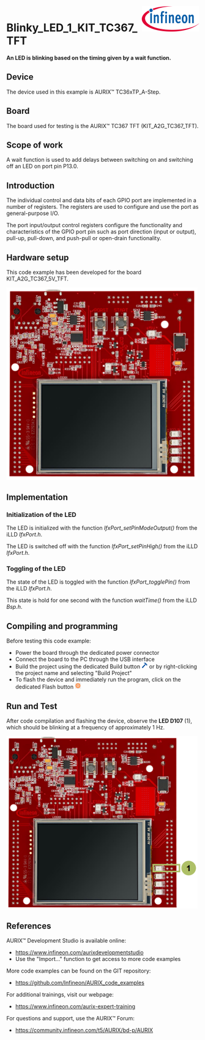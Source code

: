 <img src="./Images/IFX_LOGO_600.gif" align="right" width="150" />  

# Blinky_LED_1_KIT_TC367_TFT
**An LED is blinking based on the timing given by a wait function.**  

## Device  
The device used in this example is AURIX&trade; TC36xTP_A-Step.

## Board  
The board used for testing is the AURIX&trade; TC367 TFT (KIT_A2G_TC367_TFT).

## Scope of work  
A wait function is used to add delays between switching on and switching off an LED on port pin P13.0.

## Introduction  
The individual control and data bits of each GPIO port are implemented in a number of registers. The registers are used to configure and use the port as general-purpose I/O.

The port input/output control registers configure the functionality and characteristics of the GPIO port pin such as port direction (input or output), pull-up, pull-down, and push-pull or open-drain functionality.

## Hardware setup  
This code example has been developed for the board KIT_A2G_TC367_5V_TFT.

<img src="./Images/TFT_TCxx7_V1_Top.png" width="500" />  

## Implementation  

### Initialization of the LED

The LED is initialized with the function *IfxPort_setPinModeOutput()* from the iLLD *IfxPort.h*.

The LED is switched off with the function *IfxPort_setPinHigh()* from the iLLD *IfxPort.h*.

### Toggling of the LED

The state of the LED is toggled with the function *IfxPort_togglePin()* from the iLLD *IfxPort.h*.

This state is hold for one second with the function *waitTime()* from the iLLD *Bsp.h*.

## Compiling and programming  
Before testing this code example:  
- Power the board through the dedicated power connector
- Connect the board to the PC through the USB interface  
- Build the project using the dedicated Build button <img src="./Images/build_activeproj.gif" /> or by right-clicking the project name and selecting "Build Project"  
- To flash the device and immediately run the program, click on the dedicated Flash button <img src="./Images/Widget_Flash.png" width="16"/>

## Run and Test   

After code compilation and flashing the device, observe the **LED D107** (1), which should be blinking at a frequency of approximately 1 Hz.

<img src="./Images/TFT_TCxx7_V1_Top_Blinky.png" width="500" />  

## References  

AURIX&trade; Development Studio is available online:  
- <https://www.infineon.com/aurixdevelopmentstudio>  
- Use the "Import..." function to get access to more code examples  

More code examples can be found on the GIT repository:  
- <https://github.com/Infineon/AURIX_code_examples>  

For additional trainings, visit our webpage:  
- <https://www.infineon.com/aurix-expert-training>  

For questions and support, use the AURIX&trade; Forum:  
- <https://community.infineon.com/t5/AURIX/bd-p/AURIX>  